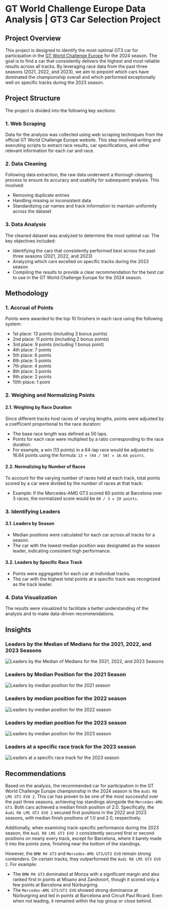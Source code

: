 # GT World Challenge Europe Data Analysis | GT3 Car Selection Project



## Project Overview
This project is designed to identify the most optimal GT3 car for participation in the [GT World Challenge Europe](https://www.gt-world-challenge-europe.com/results) for the 2024 season. The goal is to find a car that consistently delivers the highest and most reliable results across all tracks. By leveraging race data from the past three seasons (2021, 2022, and 2023), we aim to pinpoint which cars have dominated the championship overall and which performed exceptionally well on specific tracks during the 2023 season.



## Project Structure
The project is divided into the following key sections:


### 1. Web Scraping
Data for the analysis was collected using web scraping techniques from the official GT World Challenge Europe website. This step involved writing and executing scripts to extract race results, car specifications, and other relevant information for each car and race.


### 2. Data Cleaning
Following data extraction, the raw data underwent a thorough cleaning process to ensure its accuracy and usability for subsequent analysis. This involved:
- Removing duplicate entries
- Handling missing or inconsistent data
- Standardizing car names and track information to maintain uniformity across the dataset


### 3. Data Analysis
The cleaned dataset was analyzed to determine the most optimal car. The key objectives included:
- Identifying the cars that consistently performed best across the past three seasons (2021, 2022, and 2023)
- Analyzing which cars excelled on specific tracks during the 2023 season
- Compiling the results to provide a clear recommendation for the best car to use in the GT World Challenge Europe for the 2024 season.



## Methodology


### 1. Accrual of Points
Points were awarded to the top 10 finishers in each race using the following system:

- 1st place: 13 points (including 3 bonus points)
- 2nd place: 11 points (including 2 bonus points)
- 3rd place: 9 points (including 1 bonus point)
- 4th place: 7 points
- 5th place: 6 points
- 6th place: 5 points
- 7th place: 4 points
- 8th place: 3 points
- 9th place: 2 points
- 10th place: 1 point


### 2. Weighing and Normalizing Points

#### 2.1. Weighing by Race Duration
Since different tracks host races of varying lengths, points were adjusted by a coefficient proportional to the race duration:
- The base race length was defined as 50 laps.
- Points for each race were multiplied by a ratio corresponding to the race duration.
- For example, a win (13 points) in a 64-lap race would be adjusted to 16.64 points using the formula: `13 × (64 / 50) = 16.64 points`.

#### 2.2. Normalizing by Number of Races
To account for the varying number of races held at each track, total points scored by a car were divided by the number of races at that track:
- Example: If the Mercedes-AMG GT3 scored 60 points at Barcelona over 3 races, the normalized score would be `60 / 3 = 20 points`.


### 3. Identifying Leaders

#### 3.1. Leaders by Season
- Median positions were calculated for each car across all tracks for a season.
- The car with the lowest median position was designated as the season leader, indicating consistent high performance.

#### 3.2. Leaders by Specific Race Track
- Points were aggregated for each car at individual tracks.
- The car with the highest total points at a specific track was recognized as the track leader.


### 4. Data Visualization
The results were visualized to facilitate a better understanding of the analysis and to make data-driven recommendations.



## Insights


### Leaders by the Median of Medians for the 2021, 2022, and 2023 Seasons
![Leaders by the Median of Medians for the 2021, 2022, and 2023 Seasons](images/Leaders_by_the_Median_o_Medians_Seasons.png)


### Leaders by Median Position for the 2021 Season
![Leaders by median position for the 2021 season](images/Leaders_by_median_position_for_the_2021_season.png)


### Leaders by median position for the 2022 season
![Leaders by median position for the 2022 season](images/Leaders_by_median_position_for_the_2022_season.png)


### Leaders by median position for the 2023 season
![Leaders by median position for the 2023 season](images/Leaders_by_median_position_for_the_2023_season.png)


### Leaders at a specific race track for the 2023 season
![Leaders at a specific race track for the 2023 season](images/Leaders_at_a_specific_race_track_for_the_2023_season.png)



## Recommendations
Based on the analysis, the recommended car for participation in the GT World Challenge Europe championship in the 2024 season is the `Audi R8 LMS GT3 EVO 2`. This car has proven to be one of the most successful over the past three seasons, achieving top standings alongside the `Mercedes-AMG GT3`. Both cars achieved a median finish position of 2.0. Specifically, the `Audi R8 LMS GT3 EVO 2` secured first positions in the 2022 and 2023 seasons, with median finish positions of 1.0 and 2.0, respectively.

Additionally, when examining track-specific performance during the 2023 season, the `Audi R8 LMS GT3 EVO 2` consistently secured first or second positions on nearly every track, except for Barcelona, where it barely made it into the points zone, finishing near the bottom of the standings.

However, the `BMW M4 GT3` and `Mercedes-AMG GT3/GT3 EVO` remain strong contenders. On certain tracks, they outperformed the `Audi R8 LMS GT3 EVO 2`. For example:
- The `BMW M4 GT3` dominated at Monza with a significant margin and also ranked first in points at Misano and Zandvoort, though it scored only a few points at Barcelona and Nürburgring.
- The `Mercedes-AMG GT3/GT3 EVO` showed strong dominance at Nürburgring and led in points at Barcelona and Circuit Paul Ricard. Even when not leading, it remained within the top group or close behind.

